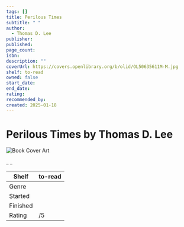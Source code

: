 ```yaml
---
tags: []
title: Perilous Times
subtitle: " "
author:
  - Thomas D. Lee
publisher: 
published: 
page_count: 
isbn: 
description: ""
coverUrl: https://covers.openlibrary.org/b/olid/OL50635611M-M.jpg
shelf: to-read
owned: false
start_date: 
end_date: 
rating: 
recommended_by: 
created: 2025-01-18
---
```


# Perilous Times by Thomas D. Lee

![Book Cover Art](https://covers.openlibrary.org/b/olid/OL50635611M-M.jpg)

_ _

| Shelf | to-read |
| --- | --- |
| Genre |  |
| Started |  |
| Finished |  |
| Rating | /5 |

